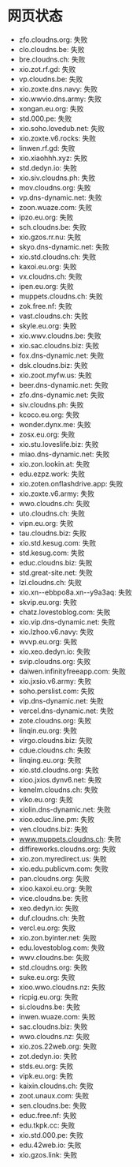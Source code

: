 # 网页状态
- zfo.cloudns.org: 失败
- clo.cloudns.be: 失败
- bre.cloudns.ch: 失败
- xio.zot.rf.gd: 失败
- vp.cloudns.be: 失败
- xio.zoxte.dns.navy: 失败
- xio.wwvio.dns.army: 失败
- xongan.eu.org: 失败
- std.000.pe: 失败
- xio.soho.lovedub.net: 失败
- xio.zoxte.v6.rocks: 失败
- linwen.rf.gd: 失败
- xio.xiaohhh.xyz: 失败
- std.dedyn.io: 失败
- xio.siv.cloudns.ph: 失败
- mov.cloudns.org: 失败
- vp.dns-dynamic.net: 失败
- zoon.wuaze.com: 失败
- ipzo.eu.org: 失败
- sch.cloudns.be: 失败
- xio.gzos.rr.nu: 失败
- skyo.dns-dynamic.net: 失败
- xio.std.cloudns.ch: 失败
- kaxoi.eu.org: 失败
- vx.cloudns.ch: 失败
- ipen.eu.org: 失败
- muppets.cloudns.ch: 失败
- zok.free.nf: 失败
- vast.cloudns.ch: 失败
- skyle.eu.org: 失败
- xio.wwv.cloudns.be: 失败
- xio.sac.cloudns.biz: 失败
- fox.dns-dynamic.net: 失败
- dsk.cloudns.biz: 失败
- xio.zoot.myfw.us: 失败
- beer.dns-dynamic.net: 失败
- zfo.dns-dynamic.net: 失败
- siv.cloudns.ph: 失败
- kcoco.eu.org: 失败
- wonder.dynx.me: 失败
- zosx.eu.org: 失败
- xio.stu.loveslife.biz: 失败
- miao.dns-dynamic.net: 失败
- xio.zon.lookin.at: 失败
- edu.ezpz.work: 失败
- xio.zoten.onflashdrive.app: 失败
- xio.zoxte.v6.army: 失败
- wwo.cloudns.ch: 失败
- uto.cloudns.ch: 失败
- vipn.eu.org: 失败
- tau.cloudns.biz: 失败
- xio.std.kesug.com: 失败
- std.kesug.com: 失败
- educ.cloudns.biz: 失败
- std.great-site.net: 失败
- lzi.cloudns.ch: 失败
- xio.xn--ebbpo8a.xn--y9a3aq: 失败
- skvip.eu.org: 失败
- chatz.lovestoblog.com: 失败
- xio.vip.dns-dynamic.net: 失败
- xio.lzhoo.v6.navy: 失败
- wvvp.eu.org: 失败
- xio.xeo.dedyn.io: 失败
- svip.cloudns.org: 失败
- daiwen.infinityfreeapp.com: 失败
- xio.jxsio.v6.army: 失败
- soho.perslist.com: 失败
- vip.dns-dynamic.net: 失败
- vercel.dns-dynamic.net: 失败
- zote.cloudns.org: 失败
- linqin.eu.org: 失败
- virgo.cloudns.biz: 失败
- cdue.cloudns.ch: 失败
- linqing.eu.org: 失败
- xio.std.cloudns.org: 失败
- xioo.jxios.dynv6.net: 失败
- kenelm.cloudns.ch: 失败
- viko.eu.org: 失败
- xiolin.dns-dynamic.net: 失败
- xioo.educ.line.pm: 失败
- ven.cloudns.biz: 失败
- www.muppets.cloudns.ch: 失败
- diffireworks.cloudns.org: 失败
- xio.zon.myredirect.us: 失败
- xio.edu.publicvm.com: 失败
- pan.cloudns.org: 失败
- xioo.kaxoi.eu.org: 失败
- vice.cloudns.be: 失败
- xeo.dedyn.io: 失败
- duf.cloudns.ch: 失败
- vercl.eu.org: 失败
- xio.zon.byinter.net: 失败
- edu.lovestoblog.com: 失败
- wwv.cloudns.be: 失败
- std.cloudns.org: 失败
- suke.eu.org: 失败
- xioo.wwo.cloudns.nz: 失败
- ricpig.eu.org: 失败
- si.cloudns.be: 失败
- inwen.wuaze.com: 失败
- sac.cloudns.biz: 失败
- wwo.cloudns.nz: 失败
- xio.zos.22web.org: 失败
- zot.dedyn.io: 失败
- stds.eu.org: 失败
- vipk.eu.org: 失败
- kaixin.cloudns.ch: 失败
- zoot.unaux.com: 失败
- sen.cloudns.be: 失败
- educ.free.nf: 失败
- edu.tkpk.cc: 失败
- xio.std.000.pe: 失败
- edu.42web.io: 失败
- xio.gzos.link: 失败
